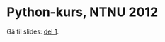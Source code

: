# Python-kurs, NTNU 2012 

Gå til slides: [del 1](http://magnhaug.github.com/BEKK-Python-Kurs/slides/del1.html).
